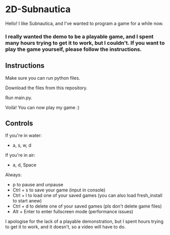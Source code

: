 # 2D-Subnautica

Hello! I like Subnautica, and I've wanted to program a game for a while now.

### I really wanted the demo to be a playable game, and I spent many hours trying to get it to work, but I couldn't. If you want to play the game yourself, please follow the instructions.

## Instructions

Make sure you can run python files.

Download the files from this repository.

Run main.py.

Voilà! You can now play my game :)

## Controls

If you're in water:
- a, s, w, d

If you're in air:
- a, d, Space

Always:
- p to pause and unpause
- Ctrl + s to save your game (input in console)
- Ctrl + l to load one of your saved games (you can also load fresh_install to start anew)
- Ctrl + d to delete one of your saved games (pls don't delete game files)
- Alt + Enter to enter fullscreen mode (performance issues)

I apologise for the lack of a playable demonstration, but I spent hours trying to get it to work, and it doesn't, so a video will have to do.
